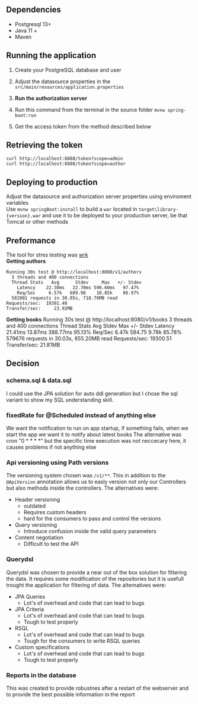 ## Dependencies
- Postgresql 13+
- Java 11 +
- Maven
## Running the application
1. Create your PostgreSQL database and user
1. Adjust the datasource properties in the `src/main/resources/application.properties`   
1. **Run the authorization server**

1. Run this command from the terminal in the source folder `mvnw spring-boot:run`
1. Get the access token from the method described below
## Retrieving the token
```
curl http://localhost:8888/token?scope=admin
curl http://localhost:8888/token?scope=author
```
## Deploying to production
Adjust the datasource and authorization server properties using enviroment variables   
Use `mvnw springBoot:install` to build a `war` located in
`target\library-{version}.war` and use it to be deployed to your production
server, be that Tomcat or other methods
## Preformance
The tool for stres testing was [wrk](https://github.com/wg/wrk)  
**Getting authors**
```
Running 30s test @ http://localhost:8080/v1/authors
  3 threads and 400 connections
  Thread Stats   Avg      Stdev     Max   +/- Stdev
    Latency    22.30ms   22.70ms 590.60ms   97.47%
    Req/Sec     6.57k   689.98    10.85k    86.97%
  582801 requests in 30.05s, 718.76MB read
Requests/sec:  19391.40
Transfer/sec:     23.92MB
```
**Getting books**
Running 30s test @ http://localhost:8080/v1/books
  3 threads and 400 connections
  Thread Stats   Avg      Stdev     Max   +/- Stdev
    Latency    21.41ms   13.87ms 388.77ms   95.13%
    Req/Sec     6.47k   584.75     9.78k    85.78%
  579676 requests in 30.03s, 655.20MB read
Requests/sec:  19300.51
Transfer/sec:     21.81MB

## Decision
### schema.sql & data.sql
I could use the JPA solution for auto ddl generation but I chose the sql
variant to show my SQL understanding skill.
### fixedRate for @Scheduled instead of anything else
We want the notification to run on app startup, if something fails, when we
start the app we want it to notify about latest books
The alternative was cron "0 * * * *" but the specific time execution was not
neccecary here, it causes problems if not anything else
### Api versioning using Path versions
The versioning system chosen was `/v1/**`. This in addition to the `@ApiVersion`
annotation allows us to easly version not only our Controllers but also methods
inside the controllers. The alternatives were:
- Header versioning
    - outdated
    - Requires custom headers
    - hard for the consumers to pass and control the versions
- Query versioning
    - Introduce confusion inside the valid query parameters
- Content negotiation
    - Difficult to test the API
### Querydsl
Querydsl was chosen to provide a near out of the box solution for filtering the
data. It requires some modification of the repositories but it is usefull
trought the application for filtering of data. The alternatives were:
- JPA Queries
    - Lot's of overhead and code that can lead to bugs
- JPA Criteria
    - Lot's of overhead and code that can lead to bugs
    - Tough to test properly
- RSQL
    - Lot's of overhead and code that can lead to bugs
    - Tough for the consumers to write RSQL queries
- Custom specifications
    - Lot's of overhead and code that can lead to bugs
    - Tough to test properly
### Reports in the database
This was created to provide robustnes after a restart of the webserver and to
provide the best possible information in the report